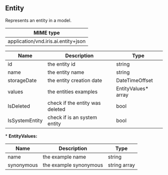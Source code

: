 ## Entity

Represents an entity in a model.

| MIME type                                 |
|-------------------------------------------|
| application/vnd.iris.ai.entity+json |

| Name                     | Description                                    | Type                         |
|--------------------------|------------------------------------------------|------------------------------|
| id                       | the entity id                                  | string                       |
| name                     | the entity name                                | string                       |
| storageDate              | the entity creation date                       | DateTimeOffset               |
| values                   | the entities examples                          | EntityValues* array           |
| IsDeleted                | check if the entity was deleted                | bool                         |
| IsSystemEntity           | check if is an system entity                   | bool                         |

\* **EntityValues:**  

| Name       | Description            | Type         |
|------------|------------------------|--------------|
| name       | the example name       | string       |
| synonymous | the example synonymous | string array |